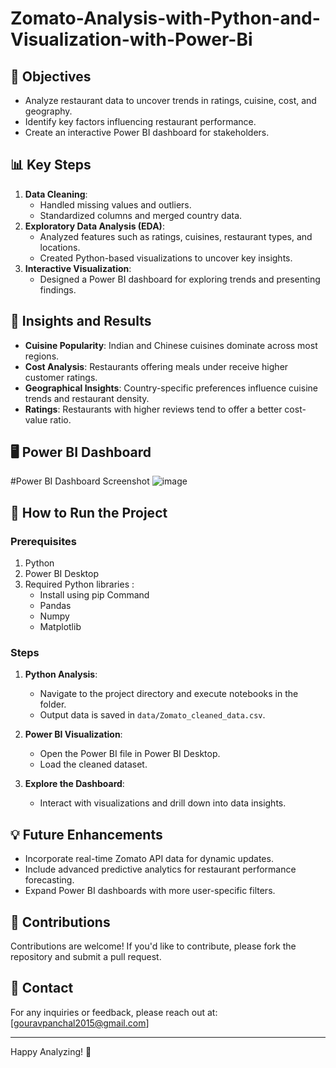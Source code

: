 # Zomato-Analysis-with-Python-and-Visualization-with-Power-Bi 

## 🎯 Objectives
- Analyze restaurant data to uncover trends in ratings, cuisine, cost, and geography.
- Identify key factors influencing restaurant performance.
- Create an interactive Power BI dashboard for stakeholders.

## 📊 Key Steps

1. **Data Cleaning**:
   - Handled missing values and outliers.
   - Standardized columns and merged country data.
2. **Exploratory Data Analysis (EDA)**:
   - Analyzed features such as ratings, cuisines, restaurant types, and locations.
   - Created Python-based visualizations to uncover key insights.
3. **Interactive Visualization**:
   - Designed a Power BI dashboard for exploring trends and presenting findings.

## 🚀 Insights and Results
- **Cuisine Popularity**: Indian and Chinese cuisines dominate across most regions.
- **Cost Analysis**: Restaurants offering meals under receive higher customer ratings.
- **Geographical Insights**: Country-specific preferences influence cuisine trends and restaurant density.
- **Ratings**: Restaurants with higher reviews tend to offer a better cost-value ratio.

## 🖥️ Power BI Dashboard
#Power BI Dashboard Screenshot
![image](https://github.com/user-attachments/assets/5b58b278-218b-4b2f-8c93-364d4e05b788)

## 🔧 How to Run the Project
### Prerequisites
1. Python
2. Power BI Desktop
3. Required Python libraries :
   - Install using pip Command
   - Pandas
   - Numpy
   - Matplotlib

### Steps
1. **Python Analysis**:
   - Navigate to the project directory and execute notebooks in the folder.
   - Output data is saved in `data/Zomato_cleaned_data.csv`.

2. **Power BI Visualization**:
   - Open the Power BI file in Power BI Desktop.
   - Load the cleaned dataset.

3. **Explore the Dashboard**:
   - Interact with visualizations and drill down into data insights.

## 💡 Future Enhancements
- Incorporate real-time Zomato API data for dynamic updates.
- Include advanced predictive analytics for restaurant performance forecasting.
- Expand Power BI dashboards with more user-specific filters.

## 🤝 Contributions
Contributions are welcome! If you'd like to contribute, please fork the repository and submit a pull request.

## 📧 Contact
For any inquiries or feedback, please reach out at:  
[gouravpanchal2015@gmail.com]  


---

Happy Analyzing! 🎉
